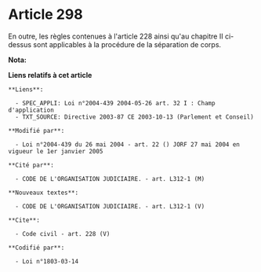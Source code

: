 # Article 298

En outre, les règles contenues à l'article 228 ainsi qu'au chapitre II ci-dessus sont applicables à la procédure de la
séparation de corps.

**Nota:**



**Liens relatifs à cet article**

	**Liens**:

	  - SPEC_APPLI: Loi n°2004-439 2004-05-26 art. 32 I : Champ d'application
	  - TXT_SOURCE: Directive 2003-87 CE 2003-10-13 (Parlement et Conseil)

	**Modifié par**:

	  - Loi n°2004-439 du 26 mai 2004 - art. 22 () JORF 27 mai 2004 en vigueur le 1er janvier 2005

	**Cité par**:

	  - CODE DE L'ORGANISATION JUDICIAIRE. - art. L312-1 (M)

	**Nouveaux textes**:

	  - CODE DE L'ORGANISATION JUDICIAIRE. - art. L312-1 (V)

	**Cite**:

	  - Code civil - art. 228 (V)

	**Codifié par**:

	  - Loi n°1803-03-14
